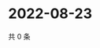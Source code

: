 # 2022-08-23

共 0 条

<!-- BEGIN WEIBO -->
<!-- 最后更新时间 Tue Aug 23 2022 20:32:30 GMT+0800 (China Standard Time) -->

<!-- END WEIBO -->
